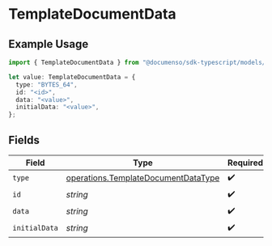 # TemplateDocumentData

## Example Usage

```typescript
import { TemplateDocumentData } from "@documenso/sdk-typescript/models/operations";

let value: TemplateDocumentData = {
  type: "BYTES_64",
  id: "<id>",
  data: "<value>",
  initialData: "<value>",
};
```

## Fields

| Field                                                                                      | Type                                                                                       | Required                                                                                   | Description                                                                                |
| ------------------------------------------------------------------------------------------ | ------------------------------------------------------------------------------------------ | ------------------------------------------------------------------------------------------ | ------------------------------------------------------------------------------------------ |
| `type`                                                                                     | [operations.TemplateDocumentDataType](../../models/operations/templatedocumentdatatype.md) | :heavy_check_mark:                                                                         | N/A                                                                                        |
| `id`                                                                                       | *string*                                                                                   | :heavy_check_mark:                                                                         | N/A                                                                                        |
| `data`                                                                                     | *string*                                                                                   | :heavy_check_mark:                                                                         | N/A                                                                                        |
| `initialData`                                                                              | *string*                                                                                   | :heavy_check_mark:                                                                         | N/A                                                                                        |
